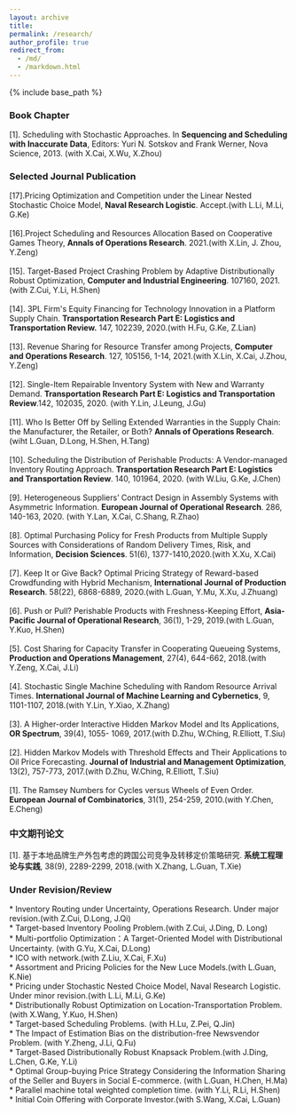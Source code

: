 ```yaml
---
layout: archive
title: 
permalink: /research/
author_profile: true
redirect_from:
  - /md/
  - /markdown.html
---
```


{% include base_path %}

### Book Chapter
[1].	Scheduling with Stochastic Approaches. In **Sequencing and Scheduling with Inaccurate Data**, Editors: Yuri N. Sotskov and Frank Werner, Nova Science, 2013. (with X.Cai, X.Wu, X.Zhou)<br/>

### Selected Journal Publication
[17].Pricing Optimization and Competition under the Linear Nested Stochastic Choice Model, **Naval Research Logistic**. Accept.(with L.Li, M.Li, G.Ke)<br/><br/>
[16].Project Scheduling and Resources Allocation Based on Cooperative Games Theory, **Annals of Operations Research**. 2021.(with X.Lin, J. Zhou, Y.Zeng)<br/><br/>
[15]. Target-Based Project Crashing Problem by Adaptive Distributionally Robust Optimization, **Computer and Industrial Engineering**. 107160, 2021.(with Z.Cui, Y.Li, H.Shen)<br/><br/>
[14]. 3PL Firm's Equity Financing for Technology Innovation in a Platform Supply Chain. **Transportation Research Part E: Logistics and Transportation Review.** 147, 102239, 2020.(with H.Fu, G.Ke, Z.Lian)<br/><br/>
[13]. Revenue Sharing for Resource Transfer among Projects, **Computer and Operations Research**. 127, 105156, 1-14, 2021.(with X.Lin, X.Cai, J.Zhou, Y.Zeng)<br/><br/>
[12]. Single-Item Repairable Inventory System with New and Warranty Demand. **Transportation Research Part E: Logistics and Transportation Review**.142, 102035, 2020. (with Y.Lin, J.Leung, J.Gu)<br/><br/>
[11]. Who Is Better Off by Selling Extended Warranties in the Supply Chain: the Manufacturer, the Retailer, or Both? **Annals of Operations Research**.(wiht L.Guan, D.Long, H.Shen, H.Tang)<br/><br/>
[10]. Scheduling the Distribution of Perishable Products: A Vendor-managed Inventory Routing Approach. **Transportation Research Part E: Logistics and Transportation Review**. 140, 101964, 2020. (with W.Liu, G.Ke, J.Chen)<br/><br/>
[9]. Heterogeneous Suppliers’ Contract Design in Assembly Systems with Asymmetric Information. **European Journal of Operational Research**. 286, 140-163, 2020. (with Y.Lan, X.Cai, C.Shang, R.Zhao)<br/><br/>
[8]. Optimal Purchasing Policy for Fresh Products from Multiple Supply Sources with Considerations of Random Delivery Times, Risk, and Information, **Decision Sciences**. 51(6), 1377-1410,2020.(with X.Xu, X.Cai)<br/><br/>
[7]. Keep It or Give Back? Optimal Pricing Strategy of Reward-based Crowdfunding with Hybrid Mechanism, **International Journal of Production Research**. 58(22), 6868-6889, 2020.(with L.Guan, Y.Mu, X.Xu, J.Zhuang)<br/><br/>
[6]. Push or Pull? Perishable Products with Freshness-Keeping Effort, **Asia-Pacific Journal of Operational Research**, 36(1), 1-29, 2019.(with L.Guan, Y.Kuo, H.Shen)<br/><br/>
[5]. Cost Sharing for Capacity Transfer in Cooperating Queueing Systems, **Production and Operations Management**, 27(4), 644-662, 2018.(with Y.Zeng, X.Cai, J.Li)<br/><br/>
[4]. Stochastic Single Machine Scheduling with Random Resource Arrival Times. **International Journal of Machine Learning and Cybernetics**, 9, 1101-1107, 2018.(with Y.Lin, Y.Xiao, X.Zhang)<br/><br/>
[3]. A Higher-order Interactive Hidden Markov Model and Its Applications, **OR Spectrum**, 39(4), 1055- 1069, 2017.(with D.Zhu, W.Ching, R.Elliott, T.Siu)<br/><br/>
[2]. Hidden Markov Models with Threshold Effects and Their Applications to Oil Price Forecasting. **Journal of Industrial and Management Optimization**, 13(2), 757-773, 2017.(with D.Zhu, W.Ching, R.Elliott, T.Siu)<br/><br/>
[1]. The Ramsey Numbers for Cycles versus Wheels of Even Order. **European Journal of Combinatorics**, 31(1), 254-259, 2010.(with Y.Chen, E.Cheng)<br/>

### 中文期刊论文

[1]. 基于本地品牌生产外包考虑的跨国公司竞争及转移定价策略研究. **系统工程理论与实践**, 38(9), 2289-2299, 2018.(with X.Zhang, L.Guan, T.Xie)<br/>

### Under Revision/Review
\*	Inventory Routing under Uncertainty, Operations Research. Under major revision.(with Z.Cui, D.Long, J.Qi)<br/>
\*  Target-based Inventory Pooling Problem.(with Z.Cui, J.Ding, D. Long)<br/>
\*	Multi-portfolio Optimization：A Target-Oriented Model with Distributional Uncertainty. (with G.Yu, X.Cai, D.Long)<br/>
\*	ICO with network.(with Z.Liu, X.Cai, F.Xu) <br/>
\*	Assortment and Pricing Policies for the New Luce Models.(with L.Guan, K.Nie)<br/>
\*	Pricing under Stochastic Nested Choice Model, Naval Research Logistic. Under minor revision.(with L.Li, M.Li, G.Ke)<br/>
\*	Distributionally Robust Optimization on Location-Transportation Problem. (with X.Wang, Y.Kuo, H.Shen)<br/>
\*	Target-based Scheduling Problems. (with H.Lu, Z.Pei, Q.Jin)<br/>
\*	The Impact of Estimation Bias on the distribution-free Newsvendor Problem. (with Y.Zheng, J.Li, Q.Fu)<br/>
\*	Target-Based Distributionally Robust Knapsack Problem.(with J.Ding, L.Chen, G.Ke, Y.Li)<br/>
\*	Optimal Group-buying Price Strategy Considering the Information Sharing of the Seller and Buyers in Social E-commerce. (with L.Guan, H.Chen, H.Ma)<br/>
\*	Parallel machine total weighted completion time. (with Y.Li, R.Li, H.Shen)<br/>
\*	Initial Coin Offering with Corporate Investor.(with S.Wang, X.Cai, L.Guan)<br/>


